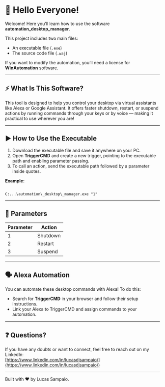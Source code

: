 # 👋 Hello Everyone!

Welcome! Here you’ll learn how to use the software **automation_desktop_manager**.

This project includes two main files:  
- An executable file (`.exe`)  
- The source code file (`.waj`)  

If you want to modify the automation, you’ll need a license for **WinAutomation** software.

---

## ⚡ What Is This Software?

This tool is designed to help you control your desktop via virtual assistants like Alexa or Google Assistant. It offers faster shutdown, restart, or suspend actions by running commands through your keys or by voice — making it practical to use wherever you are!

---

## ▶️ How to Use the Executable

1. Download the executable file and save it anywhere on your PC.  
2. Open **TriggerCMD** and create a new trigger, pointing to the executable path and enabling parameter passing.  
3. To call an action, send the executable path followed by a parameter inside quotes.

**Example:**  
```

C:...\automation\_desktop\_manager.exe "1"

```

---

## 🔢 Parameters

| Parameter | Action    |
|-----------|------------|
| 1         | Shutdown   |
| 2         | Restart    |
| 3         | Suspend    |

---

## 🗣️ Alexa Automation

You can automate these desktop commands with Alexa! To do this:  
- Search for **TriggerCMD** in your browser and follow their setup instructions.  
- Link your Alexa to TriggerCMD and assign commands to your automation.

---

## ❓ Questions?

If you have any doubts or want to connect, feel free to reach out on my LinkedIn:  
[https://www.linkedin.com/in/lucasdjsampaio/](https://www.linkedin.com/in/lucasdjsampaio/)

---

Built with ❤️ by Lucas Sampaio.
